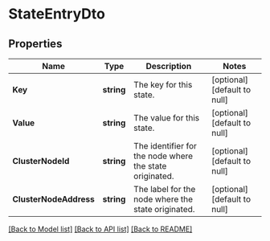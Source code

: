 # StateEntryDto

## Properties
Name | Type | Description | Notes
------------ | ------------- | ------------- | -------------
**Key** | **string** | The key for this state. | [optional] [default to null]
**Value** | **string** | The value for this state. | [optional] [default to null]
**ClusterNodeId** | **string** | The identifier for the node where the state originated. | [optional] [default to null]
**ClusterNodeAddress** | **string** | The label for the node where the state originated. | [optional] [default to null]

[[Back to Model list]](../README.md#documentation-for-models) [[Back to API list]](../README.md#documentation-for-api-endpoints) [[Back to README]](../README.md)

